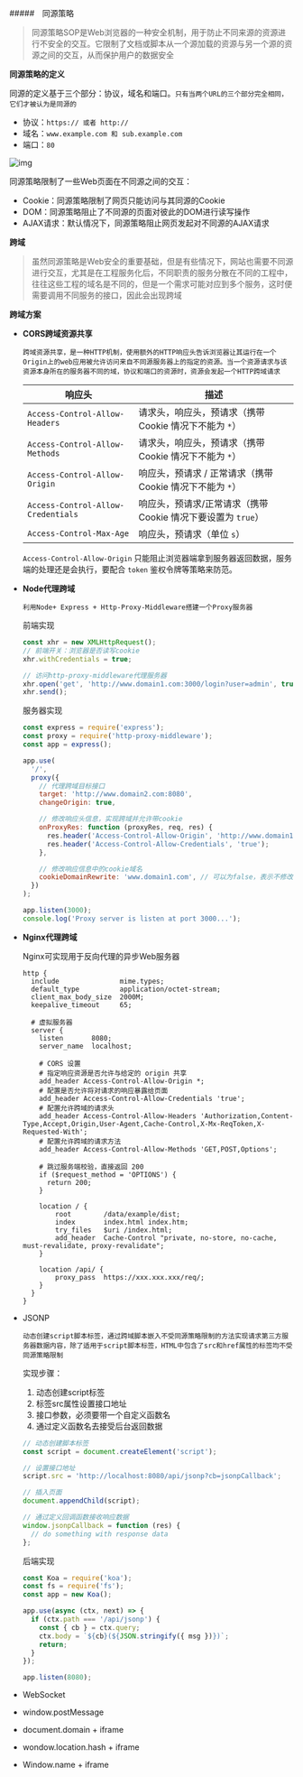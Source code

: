 #####　同源策略

> 同源策略SOP是Web浏览器的一种安全机制，用于防止不同来源的资源进行不安全的交互。它限制了文档或脚本从一个源加载的资源与另一个源的资源之间的交互，从而保护用户的数据安全

**同源策略的定义**

同源的定义基于三个部分：协议，域名和端口。`只有当两个URL的三个部分完全相同，它们才被认为是同源的`

- 协议：`https:// 或者 http://`
- 域名：`www.example.com 和 sub.example.com`
- 端口：`80`

![img](https://img2023.cnblogs.com/blog/151257/202306/151257-20230605214444046-1605751284.jpg)

同源策略限制了一些Web页面在不同源之间的交互：

- Cookie：同源策略限制了网页只能访问与其同源的Cookie
- DOM：同源策略阻止了不同源的页面对彼此的DOM进行读写操作
- AJAX请求：默认情况下，同源策略阻止网页发起对不同源的AJAX请求



**跨域**

> 虽然同源策略是Web安全的重要基础，但是有些情况下，网站也需要不同源进行交互，尤其是在工程服务化后，不同职责的服务分散在不同的工程中，往往这些工程的域名是不同的，但是一个需求可能对应到多个服务，这时便需要调用不同服务的接口，因此会出现跨域

**跨域方案**

- **CORS跨域资源共享**

  `跨域资源共享，是一种HTTP机制，使用额外的HTTP响应头告诉浏览器让其运行在一个Origin上的web应用被允许访问来自不同源服务器上的指定的资源。当一个资源请求与该资源本身所在的服务器不同的域，协议和端口的资源时，资源会发起一个HTTP跨域请求`

  | 响应头                             | 描述                                                         |
  | ---------------------------------- | ------------------------------------------------------------ |
  | `Access-Control-Allow-Headers`     | 请求头，响应头，预请求（携带 Cookie 情况下不能为 `*`）       |
  | `Access-Control-Allow-Methods`     | 请求头，响应头，预请求（携带 Cookie 情况下不能为 `*`）       |
  | `Access-Control-Allow-Origin`      | 响应头，预请求 / 正常请求（携带 Cookie 情况下不能为 `*`）    |
  | `Access-Control-Allow-Credentials` | 响应头，预请求/正常请求（携带 Cookie 情况下要设置为 `true`） |
  | `Access-Control-Max-Age`           | 响应头，预请求（单位 `s`）                                   |

  `Access-Control-Allow-Origin` 只能阻止浏览器端拿到服务器返回数据，服务端的处理还是会执行，要配合 `token` 鉴权令牌等策略来防范。

- **Node代理跨域**

  `利用Node+ Express + Http-Proxy-Middleware搭建一个Proxy服务器`

  前端实现

  ```javascript
  const xhr = new XMLHttpRequest();
  // 前端开关：浏览器是否读写cookie
  xhr.withCredentials = true;
  
  // 访问http-proxy-middleware代理服务器
  xhr.open('get', 'http://www.domain1.com:3000/login?user=admin', true);
  xhr.send();
  ```

  服务器实现

  ```javascript
  const express = require('express');
  const proxy = require('http-proxy-middleware');
  const app = express();
  
  app.use(
    '/',
    proxy({
      // 代理跨域目标接口
      target: 'http://www.domain2.com:8080',
      changeOrigin: true,
  
      // 修改响应头信息，实现跨域并允许带cookie
      onProxyRes: function (proxyRes, req, res) {
        res.header('Access-Control-Allow-Origin', 'http://www.domain1.com');
        res.header('Access-Control-Allow-Credentials', 'true');
      },
  
      // 修改响应信息中的cookie域名
      cookieDomainRewrite: 'www.domain1.com', // 可以为false，表示不修改
    })
  );
  
  app.listen(3000);
  console.log('Proxy server is listen at port 3000...');
  ```

- **Nginx代理跨域**

  Nginx可实现用于反向代理的异步Web服务器

  ```less
  http {
    include               mime.types;
    default_type          application/octet-stream;
    client_max_body_size  2000M;
    keepalive_timeout     65;
  
    # 虚拟服务器
    server {
      listen       8080;
      server_name  localhost;
  
      # CORS 设置
      # 指定响应资源是否允许与给定的 origin 共享
      add_header Access-Control-Allow-Origin *;
      # 配置是否允许将对请求的响应暴露给页面
      add_header Access-Control-Allow-Credentials 'true';
      # 配置允许跨域的请求头
      add_header Access-Control-Allow-Headers 'Authorization,Content-Type,Accept,Origin,User-Agent,Cache-Control,X-Mx-ReqToken,X-Requested-With';
      # 配置允许跨域的请求方法
      add_header Access-Control-Allow-Methods 'GET,POST,Options';
  
      # 跳过服务端校验，直接返回 200
      if ($request_method = 'OPTIONS') {
        return 200;
      }
  
      location / {
          root        /data/example/dist;
          index       index.html index.htm;
          try_files   $uri /index.html;
          add_header  Cache-Control "private, no-store, no-cache, must-revalidate, proxy-revalidate";
      }
  
      location /api/ {
          proxy_pass  https://xxx.xxx.xxx/req/;
      }
    }
  }
  ```

  

- JSONP

  `动态创建script脚本标签，通过跨域脚本嵌入不受同源策略限制的方法实现请求第三方服务器数据内容，除了适用于script脚本标签，HTML中包含了src和href属性的标签均不受同源策略限制`

  实现步骤：

  1. 动态创建script标签
  2. 标签src属性设置接口地址
  3. 接口参数，必须要带一个自定义函数名
  4. 通过定义函数名去接受后台返回数据

  ```js
  // 动态创建脚本标签
  const script = document.createElement('script');
  
  // 设置接口地址
  script.src = 'http://localhost:8080/api/jsonp?cb=jsonpCallback';
  
  // 插入页面
  document.appendChild(script);
  
  // 通过定义回调函数接收响应数据
  window.jsonpCallback = function (res) {
    // do something with response data
  };
  ```

  后端实现

  ```js
  const Koa = require('koa');
  const fs = require('fs');
  const app = new Koa();
  
  app.use(async (ctx, next) => {
    if (ctx.path === '/api/jsonp') {
      const { cb } = ctx.query;
      ctx.body = `${cb}(${JSON.stringify({ msg })})`;
      return;
    }
  });
  
  app.listen(8080);
  ```

  

- WebSocket

- window.postMessage

- document.domain + iframe

- wondow.location.hash + iframe

- Window.name + iframe